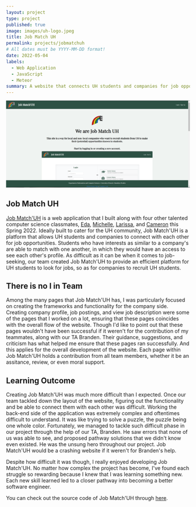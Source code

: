 ```yaml
---
layout: project
type: project
published: true
image: images/uh-logo.jpeg
title: Job Match UH
permalink: projects/jobmatchuh
# All dates must be YYYY-MM-DD format!
date: 2022-05-04
labels:
  - Web Application
  - JavaScript
  - Meteor
summary: A website that connects UH students and companies for job opportunities.
---
```


<img class="ui large centered image" src="../images/landing-final.png">

## Job Match UH
[Job Match'UH](https://job-match-uh.github.io/) is a web application that I built along with four other talented computer science classmates, [Eda](https://www.linkedin.com/in/edalaine-cadiena-3a93401ba/), [Michelle](https://www.linkedin.com/in/michelle-leano-75487222a/), [Larissa](https://www.linkedin.com/in/larissa-tsai/), and [Cameron](https://www.linkedin.com/in/cameron-arakaki-2a775322a/) this Spring 2022. Ideally built to cater for the UH community, Job Match'UH is a platform that allows UH students and companies to connect with each other for job opportunities. Students who have interests as similar to a company's are able to match with one another, in which they would have an access to see each other's profile. As difficult as it can be when it comes to job-seeking, our team created Job Match'UH to provide an efficient platform for UH students to look for jobs, so as for companies to recruit UH students.

## There is no I in Team
Among the many pages that Job Match'UH has, I was particularly focused on creating the frameworks and functionality for the company side. Creating company profile, job postings, and view job description were some of the pages that I worked on a lot, ensuring that these pages coincides with the overall flow of the website. Though I'd like to point out that these pages wouldn't have been successful if it weren't for the contribution of my teammates, along with our TA Branden. Their guidance, suggestions, and criticism has what helped me ensure that these pages ran successfully. And this applies for the overall development of the website. Each page within Job Match'UH holds a contribution from all team members, whether it be an assitance, review, or even moral support.

## Learning Outcome
Creating Job Match'UH was much more difficult than I expected. Once our team tackled down the layout of the website, figuring out the functionality and be able to connect them with each other was difficult. Working the back-end side of the application was extremely complex and oftentimes difficult to understand. It was like trying to solve a puzzle, the puzzle being one whole color. Fortunately, we managed to tackle such difficult phase in our project through the help of our TA, Branden. He saw errors that none of us was able to see, and proposed pathway solutions that we didn't know even existed. He was the unsung hero throughout our project. Job Match'UH would be a crashing website if it weren't for Branden's help.

Despite how difficult it was though, I really enjoyed developing Job Match'UH. No matter how complex the project has become, I've found each struggle so rewarding because I knew that I was learning something new. Each new skill learned led to a closer pathway into becoming a better software engineer.

You can check out the source code of Job Match'UH through [here](https://github.com/Job-Match-UH).
